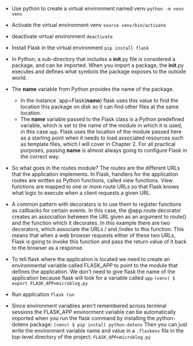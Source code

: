 - Use python to create a virtual environment named venv
`python -m venv venv`

- Activate the virtual environment venv
`source venv/bin/activate`

- deactivate virtual environment
`deactivate`

- Install Flask in the virtual environment
    `pip install flask`

- In Python, a sub-directory that includes a __init__.py file is considered a package, and can be imported. When you import a package, the __init__.py executes and defines what symbols the package exposes to the outside world.

- The __name__ variable from Python provides the name of the package.
    - In the instance `app=Flask(__name__) flask uses this value to find the location this package on disk so it can find other files at the same location.
    - The __name__ variable passed to the Flask class is a Python predefined variable, which is set to the name of the module in which it is used, in this case `app`. Flask uses the location of the module passed here as a starting point when it needs to load associated resources such as template files, which I will cover in Chapter 2. For all practical purposes, passing __name__ is almost always going to configure Flask in the correct way.

- So what goes in the routes module? The routes are the different URLs that the application implements. In Flask, handlers for the application routes are written as Python functions, called view functions. View functions are mapped to one or more route URLs so that Flask knows what logic to execute when a client requests a given URL.

- A common pattern with decorators is to use them to register functions as callbacks for certain events. In this case, the @app.route decorator creates an association between the URL given as an argument to route() and the function which it decorates. In this example there are two decorators, which associate the URLs / and /index to this function. This means that when a web browser requests either of these two URLs, Flask is going to invoke this function and pass the return value of it back to the browser as a response. 

- To tell flask where the application is located we need to create an environmental variable  called FLASK_APP to point to the module that defines the application. We don't need to give flask the name of the application because flask will look for a variable called `app`
`(venv) $ export FLASK_APP=microblog.py`

- Run application
`flask run`

- Since environment variables aren't remembered across terminal sessions the FLASK_APP environment variable can be automatically imported when you run the flask command by installing the python-dotenv package:
`(venv) $ pip install python-dotenv`
Then you can just write the environment variable name and value in a `.flaskenv` file in the top-level directory of the project:
`FLASK_APP=microblog.py`

